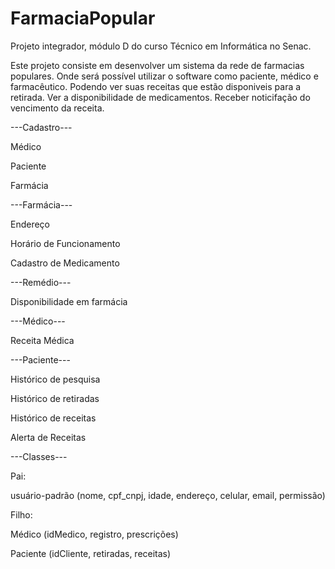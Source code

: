 # FarmaciaPopular
Projeto integrador, módulo D do curso Técnico em Informática no Senac.

Este projeto consiste em desenvolver um sistema da rede de farmacias populares. Onde será possível
utilizar o software como paciente, médico e farmacêutico.
Podendo ver suas receitas que estão disponiveis para a retirada.
Ver a disponibilidade de medicamentos.
Receber noticifação do vencimento da receita.

---Cadastro--- 

Médico

Paciente

Farmácia

---Farmácia---

 Endereço

 Horário de Funcionamento

 Cadastro de Medicamento

---Remédio---

 Disponibilidade em farmácia

---Médico---

Receita Médica

---Paciente---

 Histórico de pesquisa
 
 Histórico de retiradas
 
 Histórico de receitas
 
 Alerta de Receitas

---Classes---

Pai:

  usuário-padrão (nome, cpf_cnpj, idade, endereço, celular, email, permissão)

Filho:

  Médico (idMedico, registro, prescrições)
  
  Paciente (idCliente, retiradas, receitas)

